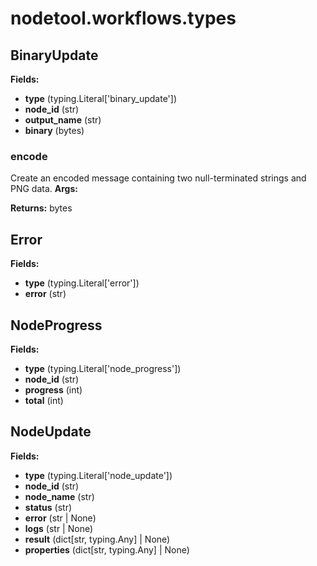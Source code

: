 # nodetool.workflows.types

## BinaryUpdate

**Fields:**
- **type** (typing.Literal['binary_update'])
- **node_id** (str)
- **output_name** (str)
- **binary** (bytes)

### encode

Create an encoded message containing two null-terminated strings and PNG data.
**Args:**

**Returns:** bytes


## Error

**Fields:**
- **type** (typing.Literal['error'])
- **error** (str)


## NodeProgress

**Fields:**
- **type** (typing.Literal['node_progress'])
- **node_id** (str)
- **progress** (int)
- **total** (int)


## NodeUpdate

**Fields:**
- **type** (typing.Literal['node_update'])
- **node_id** (str)
- **node_name** (str)
- **status** (str)
- **error** (str | None)
- **logs** (str | None)
- **result** (dict[str, typing.Any] | None)
- **properties** (dict[str, typing.Any] | None)


